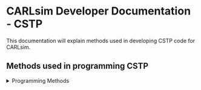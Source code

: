 CARLsim Developer Documentation - CSTP
=============================

This documentation will explain methods used in developing CSTP code for CARLsim.

Methods used in programming CSTP
----------------

<details>
<summary>Programming Methods</summary>
First occurence of each presynaptic spike:<br>
File: snn_gpu_module.cu<br>
Method: kernel_conductanceUpdate()<br>
<br>
Each neuron and the presynaptic neurons that connect to it are looped through
and saved in postNId and preNId variables.<br>
</details>